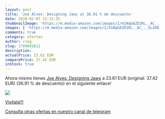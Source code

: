 ```yaml
---
layout: post
title: 'Joe Alves: Designing Jaws al 36.91 % de descuento'
date: 2020-02-07 12:15:25
thumbnailImage: 'https://m.media-amazon.com/images/I/41NqGAZD1RL._AC_._SL200_.jpg'
images: [ 'https://m.media-amazon.com/images/I/41NqGAZD1RL._AC_._SL200_.jpg' ]
comments: true
category: ofertas
author: ring
slug: 1789091012
description:
actualPrice: 23.61 EUR
comparePrice: 37.42 EUR
inStock: true
---
```


Ahora mismo tienes [Joe Alves: Designing Jaws](https://www.amazon.com/dp/1789091012/?tag=redken08-20) a 23.61 EUR (original: 37.42 EUR) (36.91 %  de descuento) en el siguiente enlace!

[![](https://m.media-amazon.com/images/I/41NqGAZD1RL._AC_._SL200_.jpg)](https://www.amazon.com/dp/1789091012/?tag=redken08-20)

[Visítala!!!](https://www.amazon.com/dp/1789091012/?tag=redken08-20)

[Consulta otras ofertas en nuestro canal de telegram](https://t.me/s/ofertas25)
